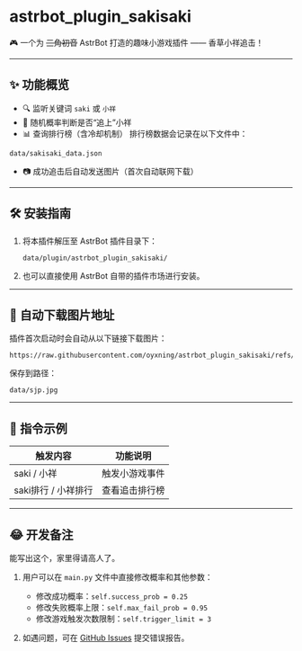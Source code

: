 
# astrbot_plugin_sakisaki

🎮 一个为 ~~三角初音~~ AstrBot 打造的趣味小游戏插件 —— 香草小祥追击！

---

## ✨ 功能概览

- 🔍 监听关键词 `saki` 或 `小祥`
- 🎯 随机概率判断是否“追上”小祥
- 📊 查询排行榜（含冷却机制）
排行榜数据会记录在以下文件中：
```
data/sakisaki_data.json
```

- 📷 成功追击后自动发送图片（首次自动联网下载）

---

## 🛠 安装指南

1. 将本插件解压至 AstrBot 插件目录下：
   ```
   data/plugin/astrbot_plugin_sakisaki/
   ```
2. 也可以直接使用 AstrBot 自带的插件市场进行安装。

---

## 🔗 自动下载图片地址

插件首次启动时会自动从以下链接下载图片：

```
https://raw.githubusercontent.com/oyxning/astrbot_plugin_sakisaki/refs/heads/master/sjp.jpg
```

保存到路径：

```
data/sjp.jpg
```

---

## 🧾 指令示例

| 触发内容              | 功能说明           |
|-----------------------|--------------------|
| saki / 小祥           | 触发小游戏事件     |
| saki排行 / 小祥排行   | 查看追击排行榜     |

---

## 😂 开发备注

能写出这个，家里得请高人了。  

1. 用户可以在 `main.py` 文件中直接修改概率和其他参数：
   - 修改成功概率：`self.success_prob = 0.25`
   - 修改失败概率上限：`self.max_fail_prob = 0.95`
   - 修改游戏触发次数限制：`self.trigger_limit = 3`
   
2. 如遇问题，可在 [GitHub Issues](https://github.com/oyxning/astrbot_plugin_sakisaki/issues) 提交错误报告。
